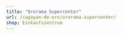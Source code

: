 ```yaml
---
title: "Ororama Supercenter"
url: /cagayan-de-oro/ororama-supercenter/
shop: Einkaufszentrum
---
```

